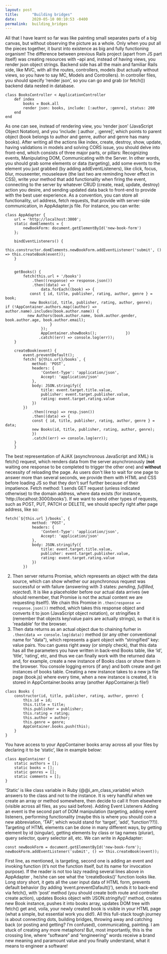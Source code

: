 ```yaml
---
layout: post
title:      "Building bridges"
date:       2020-05-10 00:10:53 -0400
permalink:  building_bridges
---
```


All that I have learnt so far was like painting small separates parts of a big canvas, but without observing the picture as a whole. Only when you put all the pieces together, it burst into existence as big and fully functioning organism!
The difference between previous Rails project (apart from JS part itself) was creating resources with –api and, instead of having views, you render json object strings. Backend side has all the main and familiar Rails side, like MVC, with all the routes, controllers, models (but actually without views, so you have to say MC, Models and Controllers). In controller files, you should specify ‘render json’, so you can go and grab (or fetch()) backend data nested in database.

```
class BooksController < ApplicationController
    def index
        books = Book.all
        render json: books, include: [:author, :genre], status: 200
    end
end
```

As one can see, instead of rendering view, you ‘render json’ (JavaScript Object Notation), and you ‘include: [:author , :genre]’, which points to parent object (book belongs to author and genre, author and genre has many books). After writing all the actions like index, create, destroy, show, update, having validations in models and solving CORS issue, you should delve into front-end, which consists of three major parts, or pillars: Recognizing events, Manipulating DOM, Communicating with the Server. In other words, you should grab some elements or data (targeting), add some events to the element you just grabbed (by adding addEventListeners), like click, focus, blur, mouseenter, mouseleave (the last two are reminding hover effect in CSS), write your method that add functionality when firing the event, connecting to the server by whatever CRUD (create, read, update, destroy) action you desire, and sending updated data back to front-end to provide with the best user experience.
As a convention, you can store all functionality, url address, fetch requests, that provide with server-side communication, in AppAdapter.js file. For instance, you can write:

```
class AppAdapter {
    url = 'http://localhost:3000';
    static domElements = {
        newBookForm: document.getElementById('new-book-form')
    };

    bindEventListeners() {
        this.constructor.domElements.newBookForm.addEventListener('submit', () => this.createBook(event));
    }


    getBooks() {
        fetch(this.url + '/books')
            .then((response) => response.json())
            .then((data) => {
                data.forEach((book) => {
           const { id, title, publisher, rating, author, genre } = book;
           new Books(id, title, publisher, rating, author, genre);   if (!AppContainer.authors.map((author) => author.name).includes(book.author.name)) {
          new Authors(book.author.name, book.author.gender, book.author.age, book.author.email);
                    }
                });
                AppContainer.showBooks();             })
               .catch((err) => console.log(err));
    }

    createBook(event) {
        event.preventDefault();
        fetch(`${this.url}/books`, {
            method: 'POST',
            headers: {
                'Content-Type': 'application/json',
                Accept: 'application/json'
            },
            body: JSON.stringify({
                title: event.target.title.value,
                publisher: event.target.publisher.value,
                rating: event.target.rating.value
            })
        })
            .then((resp) => resp.json())
            .then((data) => {
            const { id, title, publisher, rating, author, genre } = data;
            new Books(id, title, publisher, rating, author, genre);
            })
            .catch((err) => console.log(err));
    }
	}
```

The best representation of AJAX (asynchronous JavaScript and XML) is fetch() request, which renders data from the server asynchronously (**not** waiting one response to be completed to trigger the other one) and **without** necessity of reloading the page. As users don't like to wait for one page to answer more than several seconds, we provide them with HTML and CSS before loading JS so that they don't surf further because of their impatience. 
Fetch method:
1.sends GET request (unless indicated otherwise) to the domain address, where data exists (for instance, ‘http://localhost:3000/books’). If we want to send other types of requests, such as POST, PUT, PATCH or DELETE, we should specify right after page address, like so:
```
fetch(`${this.url }/books`, {
			method: 'POST',
			headers: {
				'Content-Type': 'application/json',
				Accept: 'application/json'
			},
			body: JSON.stringify({
				title: event.target.title.value,
				publisher: event.target.publisher.value,
				rating: event.target.rating.value
			})
		})
```
2. Then server returns Promise, which represents an object with the data source, which can show whether our asynchronous request was successful or with failure (answering with 3 states: *pending, fulfilled, rejected*). It is like a placeholder before our actual data arrives (we should remember, that Promise is not the actual content we are requesting itself!). We chain this Promise in `.then(response => response.json())` method, which takes this response object and converts it to json (JavaScript object notation), or stringifies it (remember that objects key/value pairs are actually strings), so that it is 'readable' for the browser.
3. Then data returns as an actual object due to chaining furher in `.then(data => console.log(data))` method (or any other conventional name for "data"), which represents a giant object with “stringified” key: value pairs. You can guess right away (or simply check), that this data has all the parameters you have written in back-end Books table, like ‘id’, ‘title’, ‘rating’, etc, and thus we can finally work with the returned data and, for example, create a new instance of Books class or show them in the browser. You console logging errors (if any) and both create and get instances of books table. Creating a new instance takes  to a new js file page (book.js) where every time, when a new instance is created, it is stored in AppContainer.books array (another AppContainer.js file!)

```
class Books {
    constructor(id, title, publisher, rating, author, genre) {
        this.id = id;
        this.title = title;
        this.publisher = publisher;
        this.rating = rating;
        this.author = author;
        this.genre = genre;
        AppContainer.books.push(this); 
    }
}
```

You have access to your AppContainer books array across all your files by declaring it to be ‘static’, like in example below:

```
class AppContainer {
    static authors = []; 
    static books = [];
    static genres = [];
    static comments = [];
}
```

‘Static’ is like class variable in Ruby (@@i_am_class_variable) which answers to the class and not to the instance. It is very handful when we create an array or method somewhere, then decide to call it from elsewhere (visible across all files, as you said before).
Adding Event Listeners
Adding an event is the second part of DOM manipulation (targeting, adding event listeners, performing functionality (maybe this is where you should coin a new abbreviation, ‘TAF’, which would stand for ‘target’, ‘add’, ‘function’??)). Targeting of HTML elements can be done in many different ways, by getting element by id (singular), getting elements by class or tag names (plurar), query selector, query selector all, etc. We can write in AppAdapter:

```
const newBookForm = document.getElementById('new-book-form');
newBookForm.addEventListener('submit', () => this.createBook(event));
```

First line, as mentioned, is targeting, second one is adding an event and invoking function (it’s not the function itself, but its name for invocation purpose). If the reader is not too lazy reading several lines above in AppAdapter , he/she can see what the ‘createBooks()’ function looks like. Long story short, it gets all the user input data of HTML form, prevents default behavior (by adding ‘event.preventDafault()’), sends it to back-end via fetch(), with ‘post’ method (you  should create both route and controller create action), updates Books object with ‘JSON.stringify()’ method, creates new Book instance, pushes it into books array, updates DOM tree with fetch() get and, voila, your newly created book is visible in your HTML page (what a simple, but essential work you did!). 
All this full-stack tough journey is about connecting dots, building bridges, throwing away and catching back (or posting and getting? I’m confused), communicating, painting. I am stuck of creating any more metaphors! But, most importantly, this is the crossing line, where “software” and “engineering” words receive a brand new meaning and paramount value and you finally understand, what it means to engineer a software!
